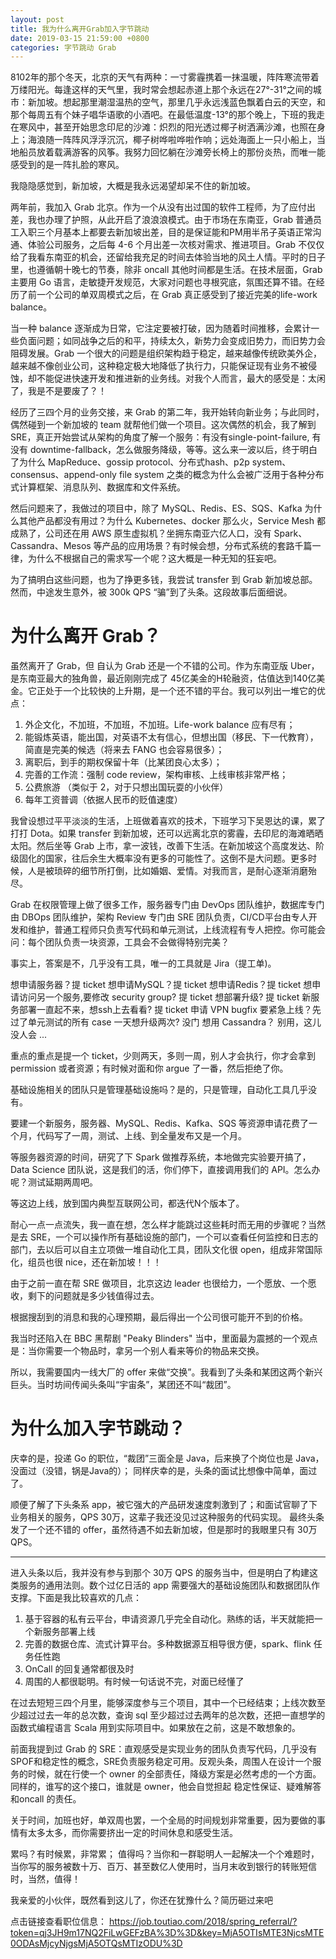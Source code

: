 ```yaml
---
layout: post
title: 我为什么离开Grab加入字节跳动
date: 2019-03-15 21:59:00 +0800
categories: 字节跳动 Grab
---
```


8102年的那个冬天，北京的天气有两种：一寸雾霾携着一抹温暖，阵阵寒流带着万缕阳光。每逢这样的天气里，我时常会想起赤道上那个永远在27°-31°之间的城市：新加坡。想起那里潮湿温热的空气，那里几乎永远浅蓝色飘着白云的天空，和那个每周五有个妹子唱华语歌的小酒吧。在最低温度-13°的那个晚上，下班的我走在寒风中，甚至开始思念印尼的沙滩：炽烈的阳光透过椰子树洒满沙滩，也照在身上；海浪随一阵阵风浮浮沉沉，椰子树哗啦哗啦作响；远处海面上一只小船上，当地船员放着载满游客的风筝。我努力回忆躺在沙滩旁长椅上的那份炎热，而唯一能感受到的是一阵扎脸的寒风。

我隐隐感觉到，新加坡，大概是我永远渴望却呆不住的新加坡。

两年前，我加入 Grab 北京。作为一个从没有出过国的软件工程师，为了应付出差，我也办理了护照，从此开启了浪浪浪模式。由于市场在东南亚，Grab 普通员工入职三个月基本上都要去新加坡出差，目的是保证能和PM用半吊子英语正常沟通、体验公司服务，之后每 4-6 个月出差一次核对需求、推进项目。Grab 不仅仅给了我看东南亚的机会，还留给我充足的时间去体验当地的风土人情。平时的日子里，也遵循朝十晚七的节奏，除非 oncall 其他时间都是生活。在技术层面，Grab 主要用 Go 语言，走敏捷开发规范，大家对问题也寻根究底，氛围还算不错。在经历了前一个公司的单双周模式之后，在 Grab 真正感受到了接近完美的life-work balance。

当一种 balance 逐渐成为日常，它注定要被打破，因为随着时间推移，会累计一些负面问题；如同战争之后的和平，持续太久，新势力会变成旧势力，而旧势力会阻碍发展。Grab 一个很大的问题是组织架构趋于稳定，越来越像传统欧美外企，越来越不像创业公司，这种稳定极大地降低了执行力，只能保证现有业务不被侵蚀，却不能促进快速开发和推进新的业务线。对我个人而言，最大的感受是：太闲了，我是不是要废了？！

经历了三四个月的业务交接，来 Grab 的第二年，我开始转向新业务；与此同时，偶然碰到一个新加坡的 team 就帮他们做一个项目。这次偶然的机会，我了解到 SRE，真正开始尝试从架构的角度了解一个服务：有没有single-point-failure, 有没有 downtime-fallback，怎么做服务降级，等等。这么来一波以后，终于明白了为什么 MapReduce、gossip protocol、分布式hash、p2p system、consensus、append-only file system 之类的概念为什么会被广泛用于各种分布式计算框架、消息队列、数据库和文件系统。

然后问题来了，我做过的项目中，除了 MySQL、Redis、ES、SQS、Kafka 为什么其他产品都没有用过？为什么 Kubernetes、docker 那么火，Service Mesh 都成熟了，公司还在用 AWS 原生虚拟机？坐拥东南亚六亿人口，没有 Spark、Cassandra、Mesos 等产品的应用场景？有时候会想，分布式系统的套路千篇一律，为什么不根据自己的需求写一个呢？这大概是一种无知的狂妄吧。

为了搞明白这些问题，也为了挣更多钱，我尝试 transfer 到 Grab 新加坡总部。然而，中途发生意外，被 300k QPS “骗”到了头条。这段故事后面细说。

# 为什么离开 Grab？

虽然离开了 Grab，但 自认为 Grab 还是一个不错的公司。作为东南亚版 Uber，是东南亚最大的独角兽，最近刚刚完成了 45亿美金的H轮融资，估值达到140亿美金。它正处于一个比较快的上升期，是一个还不错的平台。我可以列出一堆它的优点：

1. 外企文化，不加班，不加班，不加班。Life-work balance 应有尽有；
2. 能锻炼英语，能出国，对英语不太有信心，但想出国（移民、下一代教育），简直是完美的候选（将来去 FANG 也会容易很多）；
3. 离职后，到手的期权保留十年（比某团良心太多）；
4. 完善的工作流：强制 code review，架构审核、上线审核非常严格；
5. 公费旅游 （类似于 2，对于只想出国玩耍的小伙伴）
6. 每年工资普调（依据人民币的贬值速度）

我曾设想过平平淡淡的生活，上班做着喜欢的技术，下班学习下吴恩达的课，累了打打 Dota。如果 transfer 到新加坡，还可以远离北京的雾霾，去印尼的海滩晒晒太阳。然后坐等 Grab 上市，拿一波钱，改善下生活。在新加坡这个高度发达、阶级固化的国家，往后余生大概率没有更多的可能性了。这倒不是大问题。更多时候，人是被琐碎的细节所打倒，比如婚姻、爱情。对我而言，是耐心逐渐消磨殆尽。

Grab 在权限管理上做了很多工作，服务器专门由 DevOps 团队维护，数据库专门由 DBOps 团队维护，架构 Review 专门由 SRE 团队负责，CI/CD平台由专人开发和维护，普通工程师只负责写代码和单元测试，上线流程有专人把控。你可能会问：每个团队负责一块资源，工具会不会做得特别完美？

事实上，答案是不，几乎没有工具，唯一的工具就是 Jira（提工单)。

想申请服务器？提 ticket
想申请MySQL？提 ticket
想申请Redis？提 ticket
想申请访问另一个服务,要修改 security group? 提 ticket
想部署升级? 提 ticket
新服务部署一直起不来，想ssh上去看看? 提 ticket 申请 VPN
bugfix 要紧急上线？先过了单元测试的所有 case
一天想升级两次? 没门
想用 Cassandra？ 别用，这儿没人会
...

重点的重点是提一个 ticket，少则两天，多则一周，别人才会执行，你才会拿到 permission 或者资源；有时候对面和你 argue 了一番，然后拒绝了你。

基础设施相关的团队只是管理基础设施吗？是的，只是管理，自动化工具几乎没有。

要建一个新服务，服务器、MySQL、Redis、Kafka、SQS 等资源申请花费了一个月，代码写了一周，测试、上线、到全量发布又是一个月。

等服务器资源的时间，研究了下 Spark 做推荐系统，本地做完实验要开搞了，Data Science 团队说，这是我们的活，你们停下，直接调用我们的 API。怎么办呢？测试延期两周吧。

等这边上线，放到国内典型互联网公司，都迭代N个版本了。

耐心一点一点流失，我一直在想，怎么样才能跳过这些耗时而无用的步骤呢？当然是去 SRE，一个可以操作所有基础设施的部门，一个可以查看任何监控和日志的部门，去以后可以自主立项做一堆自动化工具，团队文化很 open，组成非常国际化，组员也很 nice，还在新加坡！！！

由于之前一直在帮 SRE 做项目，北京这边 leader 也很给力，一个愿放、一个愿收，剩下的问题就是多少钱值得过去。

根据搜刮到的消息和我的心理预期，最后得出一个公司很可能开不到的价格。

我当时还陷入在 BBC 黑帮剧 "Peaky Blinders" 当中，里面最为震撼的一个观点是：当你需要一个物品时，拿另一个别人看来等价的物品来交换。

所以，我需要国内一线大厂的 offer 来做“交换”。我看到了头条和某团这两个新兴巨头。当时坊间传闻头条叫“宇宙条”，某团还不叫“裁团”。

# 为什么加入字节跳动？

庆幸的是，投递 Go 的职位，“裁团”三面全是 Java，后来换了个岗位也是 Java，没面过（没错，锅是Java的）；
同样庆幸的是，头条的面试比想像中简单，面过了。

顺便了解了下头条系 app，被它强大的产品研发速度刺激到了；和面试官聊了下业务相关的服务，QPS 30万，这辈子我还没见过这种服务的代码实现。
最终头条发了一个还不错的 offer，虽然待遇不如去新加坡，但是那时的我眼里只有 30万 QPS。

-------------

进入头条以后，我并没有参与到那个 30万 QPS 的服务当中，但是明白了构建这类服务的通用法则。数个过亿日活的 app 需要强大的基础设施团队和数据团队作支撑。下面是我比较喜欢的几点：

1. 基于容器的私有云平台，申请资源几乎完全自动化。熟练的话，半天就能把一个新服务部署上线
2. 完善的数据仓库、流式计算平台。多种数据源互相导很方便，spark、flink 任务任性跑
3. OnCall 的回复通常都很及时
4. 周围的人都很聪明。有时候一句话说不完，对面已经懂了

在过去短短三四个月里，能够深度参与三个项目，其中一个已经结束；上线次数至少超过过去一年的总次数，查询 sql 至少超过过去两年的总次数，还把一直想学的函数式编程语言 Scala 用到实际项目中。如果放在之前，这是不敢想象的。

前面我提到过 Grab 的 SRE：直观感受是实现业务的团队负责写代码，几乎没有SPOF和稳定性的概念，SRE负责服务稳定可用。反观头条，周围人在设计一个服务的时候，就在行使一个 owner 的全部责任，降级方案是必然考虑的一个方面。同样的，谁写的这个接口，谁就是 owner，他会自觉担起 稳定性保证、疑难解答和oncall 的责任。

关于时间，加班也好，单双周也罢，一个全局的时间规划非常重要，因为要做的事情有太多太多，而你需要挤出一定的时间休息和感受生活。

累吗？有时候累，非常累；
值得吗？当你和一群聪明人一起解决一个个难题时，当你写的服务被数十万、百万、甚至数亿人使用时，当月末收到银行的转账短信时，当然，值得！



我亲爱的小伙伴，既然看到这儿了，你还在犹豫什么？简历砸过来吧

点击链接查看职位信息： https://job.toutiao.com/2018/spring_referral/?token=qj3JH9m17NQ2FiLwGEFzBA%3D%3D&key=MjA5OTIsMTE3NjcsMTE0ODAsMjcyNjgsMjA5OTQsMTIzODU%3D